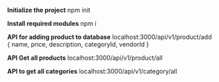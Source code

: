 **Initialize the project** 
npm init 

**Install required modules**
npm i

**API for adding product to database**
localhost:3000/api/v1/product/add  
{
name,
price,
description,
categoryId,
vendorId
}

**API Get all products** 
localhost:3000/api/v1/product/all

**API to get all categories**
localhost:3000/api/v1/category/all


